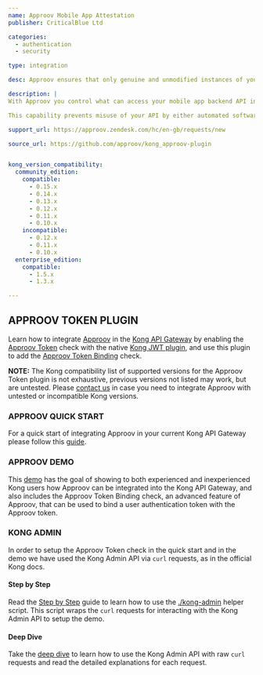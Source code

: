```yaml
---
name: Approov Mobile App Attestation
publisher: CriticalBlue Ltd

categories:
  - authentication
  - security

type: integration

desc: Approov ensures that only genuine and unmodified instances of your mobile app can connect to your server or cloud backend.

description: |
With Approov you control what can access your mobile app backend API in a secure and easily deployable manner. Our customers confidently allow API access from iOS and Android devices knowing that Approov will only authenticate legitimate instances of your mobile apps without relying on embedded secrets or keys stored in the app itself.

This capability prevents misuse of your API by either automated software agents or unauthorized third-party apps, providing the basis for a range of API access management policies.

support_url: https://approov.zendesk.com/hc/en-gb/requests/new

source_url: https://github.com/approov/kong_approov-plugin


kong_version_compatibility:
  community_edition:
    compatible:
      - 0.15.x
      - 0.14.x
      - 0.13.x
      - 0.12.x
      - 0.11.x
      - 0.10.x
    incompatible:
      - 0.12.x
      - 0.11.x
      - 0.10.x
  enterprise_edition:
    compatible:
      - 1.5.x
      - 1.3.x

---
```


## APPROOV TOKEN PLUGIN

Learn how to integrate [Approov](https://approov.io) in the [Kong API Gateway](https://konghq.com/kong/) by enabling the [Approov Token](https://www.approov.io/docs/latest/approov-usage-documentation/#approov-tokens) check with the native [Kong JWT plugin](https://docs.konghq.com/hub/kong-inc/jwt/), and use this plugin to add the [Approov Token Binding](https://www.approov.io/docs/latest/approov-usage-documentation/#token-binding) check.

**NOTE:**
The Kong compatibility list of supported versions for the Approov Token plugin is not exhaustive, previous versions not listed may work, but are untested. Please [contact us](https://info.approov.io/contact-us) in case you need to integrate Approov with untested or incompatible Kong versions.

### APPROOV QUICK START

For a quick start of integrating Approov in your current Kong API Gateway please follow this [guide](https://github.com/approov/kong_approov-plugin/blob/master/docs/APPROOV_QUICK_START.md).


### APPROOV DEMO

This [demo](https://github.com/approov/kong_approov-plugin/blob/master/docs/APPROOV_KONG_PLUGIN_DEMO.md) has the goal of showing to both experienced and inexperienced Kong users how Approov can be integrated into the Kong API Gateway, and also includes the Approov Token Binding check, an advanced feature of Approov, that can be used to bind a user authentication token with the Approov token.


### KONG ADMIN

In order to setup the Approov Token check in the quick start and in the demo we have used the Kong Admin API via `curl` requests, as in the official Kong docs.

#### Step by Step

Read the [Step by Step](https://github.com/approov/kong_approov-plugin/blob/master/docs/KONG_ADMIN_API_STEP_BY_STEP.md) guide to learn how to use the [./kong-admin](/bin/kong-admin.sh) helper script. This script wraps the `curl` requests for interacting with the Kong Admin API to setup the demo.

#### Deep Dive

Take the [deep dive](https://github.com/approov/kong_approov-plugin/blob/master/docs/KONG_ADMIN_API_DEEP_DIVE.md) to learn how to use the Kong Admin API with raw `curl` requests and read the detailed explanations for each request.

